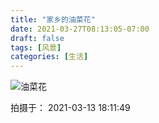 ```yaml
---
title: "家乡的油菜花"
date: 2021-03-27T08:13:05-07:00
draft: false
tags: [风景]
categories: [生活]
---
```


![油菜花](https://cdn.jsdelivr.net/gh/ai0376/ownwiki.pic.0@0.7/2021-03-13_18-11-49_149.jpg)

<!--more-->
拍摄于： 2021-03-13 18:11:49